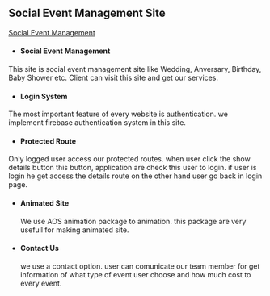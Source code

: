 ## Social Event Management Site

[Social Event Management](https://react-glasses-1dc5d.web.app/)

- #### Social Event Management <br>

This site is social event management site like Wedding, Anversary, Birthday, Baby Shower etc. Client can visit this site and get our services. <br>

- #### Login System <br>

The most important feature of every website is authentication. we implement firebase authentication system in this site.
<br>

- #### Protected Route <br>

Only logged user access our protected routes. when user click the show details button this button, application are check this user to login. if user is login he get access the details route on the other hand user go back in login page. <br>

- #### Animated Site

  We use AOS animation package to animation. this package are very usefull for making animated site. <br>

- #### Contact Us
  we use a contact option. user can comunicate our team member for get information of what type of event user choose and how much cost to every event. <br>
